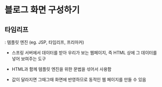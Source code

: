 # 블로그 화면 구성하기

## 타임리프

: 템플릿 엔진 (eg. JSP, 타임리프, 프리마커)

- 스프링 서버에서 데이터를 받아 우리가 보는 웹페이지, 즉 HTML 상에 그 데이터를 넣어 보여주는 도구

- HTML과 함께 템플릿 엔진을 위한 문법을 섞어서 사용함

- 값이 달라지면 그때그때 화면에 반영하므로 동적인 웹 페이지를 만들 수 있음
